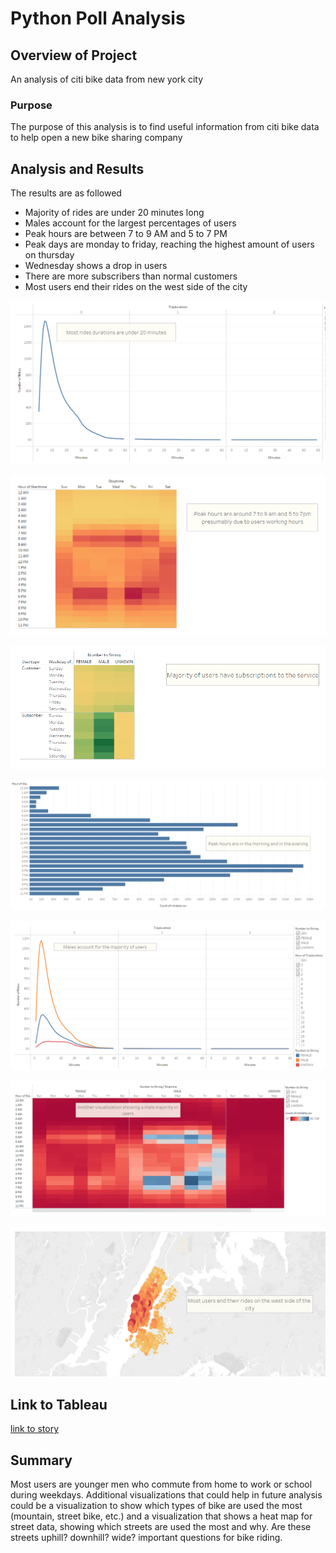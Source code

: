 # Python Poll Analysis

## Overview of Project
An analysis of citi bike data from new york city

### Purpose
The purpose of this analysis is to find useful information from citi bike data to help open a new bike sharing company

## Analysis and Results
The results are as followed
- Majority of rides are under 20 minutes long
- Males account for the largest percentages of users
- Peak hours are between 7 to 9 AM and 5 to 7 PM
- Peak days are monday to friday, reaching the highest amount of users on thursday
- Wednesday shows a drop in users
- There are more subscribers than normal customers
- Most users end their rides on the west side of the city

![results](https://raw.githubusercontent.com/Queach/bikesharing/main/resources/b6b593a7d9de8c0a0e44d09c88299a4e.png "results")

![results](https://raw.githubusercontent.com/Queach/bikesharing/main/resources/025bbf719e7f9b5ac5c8ef28ef87a7cf.png "results")

![results](https://raw.githubusercontent.com/Queach/bikesharing/main/resources/10ddef3fda0c03fe0f0a517dae73e250.png "results")

![results](https://raw.githubusercontent.com/Queach/bikesharing/main/resources/347a84b13a246cabe43601f490f25c84.png "results")

![results](https://raw.githubusercontent.com/Queach/bikesharing/main/resources/421548eddb23aad76d03aff2a021f5b9.png "results")

![results](https://raw.githubusercontent.com/Queach/bikesharing/main/resources/5b4abbf7b98d46987de09945465c14f0.png "results")

![results](https://raw.githubusercontent.com/Queach/bikesharing/main/resources/fe0042d49b195b0ef5c7ad0b5e52813e.png "results")

## Link to Tableau

[link to story](https://public.tableau.com/app/profile/kyle.a.young/viz/Challenge_16387451799780/NYCCitiBike "link to story")

## Summary

Most users are younger men who commute from home to work or school during weekdays. 
Additional visualizations that could help in future analysis could be a visualization to show which types of bike are used the most (mountain, street bike, etc.) 
and a visualization that shows a heat map for street data, showing which streets are used the most and why. Are these streets uphill? downhill? wide? important questions for bike riding.
